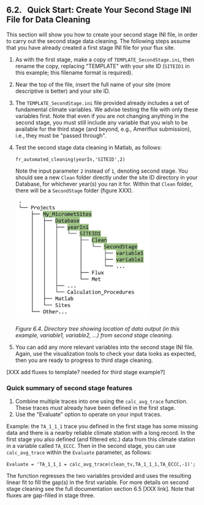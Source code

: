 ## 6.2. &nbsp; Quick Start: Create Your Second Stage INI File for Data Cleaning 

This section will show you how to create your second stage INI file, in order to carry out the second stage data cleaning. The following steps assume that you have already created a first stage INI file for your flux site.

1. As with the first stage, make a copy of `TEMPLATE_SecondStage.ini`, then rename the copy, replacing "TEMPLATE" with your site ID (`SITEID1` in this example; this filename format is required).
2. Near the top of the file, insert the full name of your site (more descriptive is better) and your site ID. 
3. The `TEMPLATE_SecondStage.ini` file provided already includes a set of fundamental climate variables. We advise testing the file with only these variables first. Note that even if you are not changing anything in the second stage, you must still include any variable that you wish to be available for the third stage (and beyond, e.g., Ameriflux submission), i.e., they must be "passed through".
4. Test the second stage data cleaning in Matlab, as follows:
    ```
    fr_automated_cleaning(yearIn,'SITEID',2)
    ```
    Note the input parameter `2` instead of `1`, denoting second stage. You should see a new `Clean` folder directly under the site ID directory in your Database, for whichever year(s) you ran it for. Within that `Clean` folder, there will be a `SecondStage` folder (figure XXX).

    <img src="images/directory_trees/DirectoryTree6b_short.jpg" alt="DirectoryTree:MatlabDirectory" width="350"/>

    *Figure 6.4. Directory tree showing location of data output (in this example, variable1, variable2, ...) from second stage cleaning.*

5. You can add any more relevant variables into the second stage INI file. Again, use the visualization tools to check your data looks as expected, then you are ready to progress to third stage cleaning.

[XXX add fluxes to template? needed for third stage example?]

### Quick summary of second stage features
1. Combine multiple traces into one using the `calc_avg_trace` function. These traces *must* already have been defined in the first stage.
2. Use the "Evaluate" option to operate on your input traces.

Example: the `TA_1_1_1` trace you defined in the first stage has some missing data and there is a nearby reliable climate station with a long record. In the first stage you also defined (and filtered etc.) data from this climate station in a variable called `TA_ECCC`. Then in the second stage, you can use `calc_avg_trace` within the `Evaluate` parameter, as follows:
```
Evaluate = 'TA_1_1_1 = calc_avg_trace(clean_tv,TA_1_1_1,TA_ECCC,-1)';
```
The function regresses the two variables provided and uses the resulting linear fit to fill the gap(s) in the first variable. For more details on second stage cleaning see the full documentation section 6.5 [XXX link]. Note that fluxes are gap-filled in stage three. 
